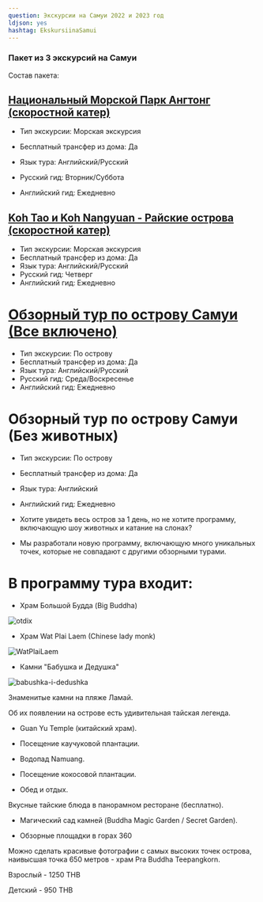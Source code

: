 ```yaml
---
question: Экскурсии на Самуи 2022 и 2023 год
ldjson: yes
hashtag: EkskursiinaSamui
---
```


### Пакет из 3 экскурсий на Самуи

Состав пакета:

## [Национальный Морской Парк Ангтонг (скоростной катер)](https://isamui.ru/catalog/excursions/national-marine-park-angtong-speed-boat/)

* Тип экскурсии: Морская экскурсия

* Бесплатный трансфер из дома: Да

* Язык тура: Английский/Русский

* Русский гид: Вторник/Суббота

* Английский гид: Ежедневно

## [Koh Tao и Koh Nangyuan - Райские острова (скоростной катер)](https://isamui.ru/catalog/excursions/koh-tao-and-koh-nangyuan-speed-boat/)

* Тип экскурсии: Морская экскурсия
* Бесплатный трансфер из дома: Да
* Язык тура: Английский/Русский
* Русский гид: Четверг
* Английский гид: Ежедневно

# [Обзорный тур по острову Самуи (Все включено)](https://isamui.ru/catalog/excursions/safari-jeep-tour-around-koh-samui/)
* Тип экскурсии: По острову
* Бесплатный трансфер из дома: Да
* Язык тура: Английский/Русский
* Русский гид: Среда/Воскресенье
* Английский гид: Ежедневно


# Обзорный тур по острову Самуи (Без животных)

* Тип экскурсии: По острову

* Бесплатный трансфер из дома: Да

* Язык тура: Английский

* Английский гид: Ежедневно

* Хотите увидеть весь остров за 1 день, но не хотите программу, включающую шоу животных и катание на слонах?

* Мы разработали новую программу, включающую много уникальных точек, которые не совпадают с другими обзорными турами.

# В программу тура входит:

* Храм Большой Будда (Big Buddha)

![otdix](https://samuifaq.ru/assets/otdix.jpg)

* Храм Wat Plai Laem (Chinese lady monk)

![WatPlaiLaem](https://samuifaq.ru/assets/WatPlaiLaem.jpg)

* Камни "Бабушка и Дедушка"

![babushka-i-dedushka](https://samuifaq.ru/assets/babushkaidedushka.jpg)

Знаменитые камни на пляже Ламай.

Об их появлении на острове есть удивительная тайская легенда.

* Guan Yu Temple (китайский храм).

* Посещение каучуковой плантации.

* Водопад Namuang.

* Посещение кокосовой плантации.

* Обед и отдых.

Вкусные тайские блюда в панорамном ресторане (бесплатно).

* Магический сад камней (Buddha Magic Garden / Secret Garden).

* Обзорные площадки в горах 360

Можно сделать красивые фотографии с самых высоких точек острова, наивысшая точка 650 метров - храм Pra Buddha Teepangkorn.

Взрослый - 1250 THB

Детский - 950 THB


